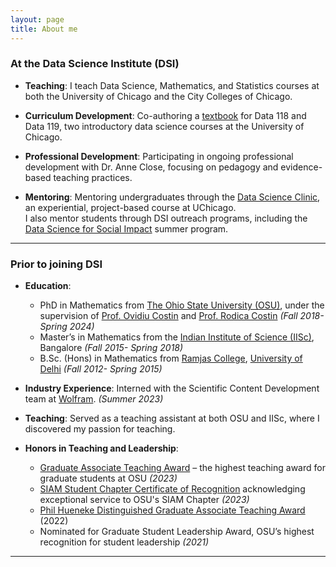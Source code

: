 ```yaml
---
layout: page
title: About me
---
```


### At the Data Science Institute (DSI)

- **Teaching**: I teach Data Science, Mathematics, and Statistics courses at both the University of Chicago and the City Colleges of Chicago.

- **Curriculum Development**: Co-authoring a <a href="https://amandakube.github.io/textbook-datascience-1/intro.html" target="_blank">textbook</a> for Data 118 and Data 119, two introductory data science courses at the University of Chicago.

- **Professional Development**: Participating in ongoing professional development with Dr. Anne Close, focusing on pedagogy and evidence-based teaching practices.

- **Mentoring**: Mentoring undergraduates through the <a href="https://datascience.uchicago.edu/education/data-science-clinic/" target="_blank">Data Science Clinic</a>, an experiential, project-based course at UChicago.  
  I also mentor students through DSI outreach programs, including the <a href="https://datascience.uchicago.edu/outreach/data-science-for-social-impact-network/summer-experience/" target="_blank">Data Science for Social Impact</a> summer program.

---
### Prior to joining DSI

- **Education**:
  - PhD in Mathematics from <a href="https://math.osu.edu/" target="_blank">The Ohio State University (OSU)</a>, under the supervision of <a href="https://people.math.osu.edu/costin.9/" target="_blank">Prof. Ovidiu Costin</a> and <a href="https://math.osu.edu/people/costin.10" target="_blank">Prof. Rodica Costin</a> _(Fall 2018- Spring 2024)_
  - Master’s in Mathematics from the <a href="https://math.iisc.ac.in//" target="_blank">Indian Institute of Science (IISc)</a>, Bangalore _(Fall 2015- Spring 2018)_  
  - B.Sc. (Hons) in Mathematics from <a href="https://ramjas.du.ac.in/college/web/index.php" target="_blank">Ramjas College</a>, <a href="https://www.du.ac.in/" target="_blank">University of Delhi</a> _(Fall 2012- Spring 2015)_

- **Industry Experience**: Interned with the Scientific Content Development team at <a href="https://www.wolfram.com/?source=nav" target="_blank">Wolfram</a>. _(Summer 2023)_

- **Teaching**: Served as a teaching assistant at both OSU and IISc, where I discovered my passion for teaching.

- **Honors in Teaching and Leadership**:
  - <a href="https://gradsch.osu.edu/news/2023/03/17/2023-graduate-associate-teaching-award-recipients" target="_blank">Graduate Associate Teaching Award</a> – the highest teaching award for graduate students at OSU _(2023)_
  - <a href="/assets/files/SIAM_Ohio_State_Certificate.pdf" target="_blank">SIAM Student Chapter Certificate of Recognition</a> acknowledging exceptional service to OSU's SIAM Chapter _(2023)_
  - <a href="https://math.osu.edu/grad/current/graduate-teaching-awards" target="_blank">Phil Hueneke Distinguished Graduate Associate Teaching Award</a> (2022)
  - Nominated for Graduate Student Leadership Award, OSU’s highest recognition for student leadership _(2021)_
    
---
